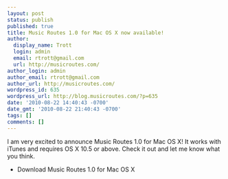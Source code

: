 ```yaml
---
layout: post
status: publish
published: true
title: Music Routes 1.0 for Mac OS X now available!
author:
  display_name: Trott
  login: admin
  email: rtrott@gmail.com
  url: http://musicroutes.com/
author_login: admin
author_email: rtrott@gmail.com
author_url: http://musicroutes.com/
wordpress_id: 635
wordpress_url: http://blog.musicroutes.com/?p=635
date: '2010-08-22 14:40:43 -0700'
date_gmt: '2010-08-22 21:40:43 -0700'
tags: []
comments: []
---
```

<p>I am very excited to announce Music Routes 1.0 for Mac OS X! It works with iTunes and requires OS X 10.5 or above.  Check it out and let me know what you think.</p>
<ul>
<li>Download Music Routes 1.0 for Mac OS X</li>
</ul>
<p><object classid="clsid:d27cdb6e-ae6d-11cf-96b8-444553540000" width="480" height="385" codebase="http://download.macromedia.com/pub/shockwave/cabs/flash/swflash.cab#version=6,0,40,0"><param name="allowFullScreen" value="true" /><param name="allowscriptaccess" value="always" /><param name="src" value="http://www.youtube.com/v/p1aQ_qNGHI8?fs=1&amp;hl=en_US" /><param name="allowfullscreen" value="true" /><embed type="application/x-shockwave-flash" width="480" height="385" src="http://www.youtube.com/v/p1aQ_qNGHI8?fs=1&amp;hl=en_US" allowscriptaccess="always" allowfullscreen="true"></embed></object></p>
